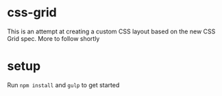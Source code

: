 # css-grid
This is an attempt at creating a custom CSS layout based on the new CSS Grid spec. More to follow shortly

# setup
Run `npm install` and `gulp` to get started